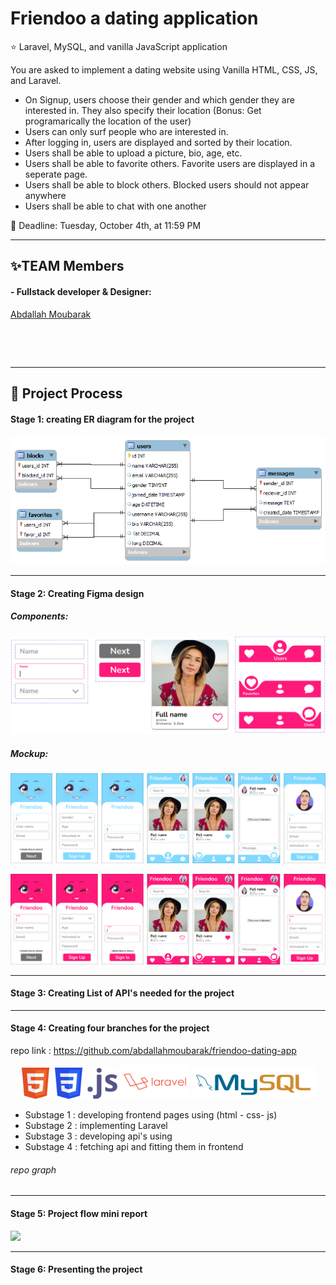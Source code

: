 # Friendoo a dating application

⭐ Laravel, MySQL, and vanilla JavaScript application

You are asked to implement a dating website using Vanilla HTML, CSS, JS, and Laravel.

- On Signup, users choose their gender and which gender they are interested in. They also specify their location (Bonus: Get programarically the location of the user)
- Users can only surf people who are interested in.
- After logging in, users are displayed and sorted by their location.
- Users shall be able to upload a picture, bio, age, etc.
- Users shall be able to favorite others. Favorite users are displayed in a seperate page.
- Users shall be able to block others. Blocked users should not appear anywhere
- Users shall be able to chat with one another

📅 Deadline: Tuesday, October 4th, at 11:59 PM

---

## ✨TEAM Members

#### - Fullstack developer & Designer:

<a href='https://github.com/abdallahmoubarak'>Abdallah Moubarak<p><img width='150' src="https://avatars.githubusercontent.com/u/112470831?v=4" alt='' /></p></a>

<img align="center" src="https://github-readme-stats.vercel.app/api?username=abdallahmoubarak&show_icons=true&locale=en" alt="" />

---

## 🎯 Project Process

#### Stage 1: creating ER diagram for the project

![](./src/er-diagram.png)

---

#### Stage 2: Creating Figma design

##### Components:

![](./src/components.png)

##### Mockup:

![](./src/blue-mock.png)

![](./src/pink-mock.png)

---

#### Stage 3: Creating List of API's needed for the project

---

#### Stage 4: Creating four branches for the project

repo link : https://github.com/abdallahmoubarak/friendoo-dating-app

<p align='center'>
<img src='./src/html.svg' width='50' alt=''>
<img src='./src/css.svg' width='50' alt=''>
<img src='./src/javascript.svg' height='50' alt=''>
<img src='./src/laravel.svg' height='55' alt=''>
<img src='./src/mysql.svg' height='50' alt=''>
</p>

- Substage 1 : developing frontend pages using (html - css- js)
- Substage 2 : implementing Laravel
- Substage 3 : developing api's using
- Substage 4 : fetching api and fitting them in frontend

###### repo graph

---

#### Stage 5: Project flow mini report

![](./src/project-flow-minireport.png?style=center)

---

#### Stage 6: Presenting the project
